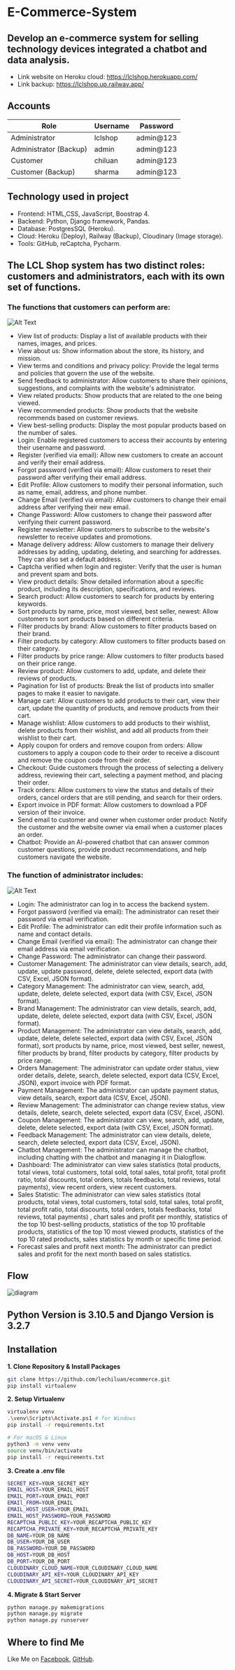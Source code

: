 # E-Commerce-System

## Develop an e-commerce system for selling technology devices integrated a chatbot and data analysis.

- Link website on Heroku cloud: https://lclshop.herokuapp.com/
- Link backup: https://lclshop.up.railway.app/

## Accounts

| Role                   | Username | Password  |
| ---------------------- | -------- | --------- |
| Administrator          | lclshop  | admin@123 |
| Administrator (Backup) | admin    | admin@123 |
| Customer               | chiluan  | admin@123 |
| Customer (Backup)      | sharma   | admin@123 |

## Technology used in project

- Frontend: HTML,CSS, JavaScript, Boostrap 4.
- Backend: Python, Django framework, Pandas.
- Database: PostgresSQL (Heroku).
- Cloud: Heroku (Deploy), Railway (Backup), Cloudinary (Image storage).
- Tools: GitHub, reCaptcha, Pycharm.

## The LCL Shop system has two distinct roles: customers and administrators, each with its own set of functions.

### The functions that customers can perform are:

![Alt Text](screenshots/Homepage.png)

- View list of products: Display a list of available products with their names, images, and prices.
- View about us: Show information about the store, its history, and mission.
- View terms and conditions and privacy policy: Provide the legal terms and policies that govern the use of the website.
- Send feedback to administrator: Allow customers to share their opinions, suggestions, and complaints with the website's administrator.
- View related products: Show products that are related to the one being viewed.
- View recommended products: Show products that the website recommends based on customer reviews.
- View best-selling products: Display the most popular products based on the number of sales.
- Login: Enable registered customers to access their accounts by entering their username and password.
- Register (verified via email): Allow new customers to create an account and verify their email address.
- Forgot password (verified via email): Allow customers to reset their password after verifying their email address.
- Edit Profile: Allow customers to modify their personal information, such as name, email, address, and phone number.
- Change Email (verified via email): Allow customers to change their email address after verifying their new email.
- Change Password: Allow customers to change their password after verifying their current password.
- Register newsletter: Allow customers to subscribe to the website's newsletter to receive updates and promotions.
- Manage delivery address: Allow customers to manage their delivery addresses by adding, updating, deleting, and searching for addresses. They can also set a default address.
- Captcha verified when login and register: Verify that the user is human and prevent spam and bots.
- View product details: Show detailed information about a specific product, including its description, specifications, and reviews.
- Search product: Allow customers to search for products by entering keywords.
- Sort products by name, price, most viewed, best seller, newest: Allow customers to sort products based on different criteria.
- Filter products by brand: Allow customers to filter products based on their brand.
- Filter products by category: Allow customers to filter products based on their category.
- Filter products by price range: Allow customers to filter products based on their price range.
- Review product: Allow customers to add, update, and delete their reviews of products.
- Pagination for list of products: Break the list of products into smaller pages to make it easier to navigate.
- Manage cart: Allow customers to add products to their cart, view their cart, update the quantity of products, and remove products from their cart.
- Manage wishlist: Allow customers to add products to their wishlist, delete products from their wishlist, and add all products from their wishlist to their cart.
- Apply coupon for orders and remove coupon from orders: Allow customers to apply a coupon code to their order to receive a discount and remove the coupon code from their order.
- Checkout: Guide customers through the process of selecting a delivery address, reviewing their cart, selecting a payment method, and placing their order.
- Track orders: Allow customers to view the status and details of their orders, cancel orders that are still pending, and search for their orders.
- Export invoice in PDF format: Allow customers to download a PDF version of their invoice.
- Send email to customer and owner when customer order product: Notify the customer and the website owner via email when a customer places an order.
- Chatbot: Provide an AI-powered chatbot that can answer common customer questions, provide product recommendations, and help customers navigate the website.

### The function of administrator includes:

![Alt Text](screenshots/Dashboard.png)

- Login: The administrator can log in to access the backend system.
- Forgot password (verified via email): The administrator can reset their password via email verification.
- Edit Profile: The administrator can edit their profile information such as name and contact details.
- Change Email (verified via email): The administrator can change their email address via email verification.
- Change Password: The administrator can change their password.
- Customer Management: The administrator can view details, search, add, update, update password, delete, delete selected, export data (with CSV, Excel, JSON format).
- Category Management: The administrator can view, search, add, update, delete, delete selected, export data (with CSV, Excel, JSON format).
- Brand Management: The administrator can view details, search, add, update, delete, delete selected, export data (with CSV, Excel, JSON format).
- Product Management: The administrator can view details, search, add, update, delete, delete selected, export data (with CSV, Excel, JSON format), sort products by name, price, most viewed, best seller, newest, filter products by brand, filter products by category, filter products by price range.
- Orders Management: The administrator can update order status, view order details, delete, search, delete selected, export data (CSV, Excel, JSON), export invoice with PDF format.
- Payment Management: The administrator can update payment status, view details, search, export data (CSV, Excel, JSON).
- Review Management: The administrator can change review status, view details, delete, search, delete selected, export data (CSV, Excel, JSON).
- Coupon Management: The administrator can view, search, add, update, delete, delete selected, export data (with CSV, Excel, JSON format).
- Feedback Management: The administrator can view details, delete, search, delete selected, export data (CSV, Excel, JSON).
- Chatbot Management: The administrator can manage the chatbot, including chatting with the chatbot and managing it in Dialogflow.
- Dashboard: The administrator can view sales statistics (total products, total views, total customers, total sold, total sales, total profit, total profit ratio, total discounts, total orders, totals feedbacks, total reviews, total payments), view recent orders, view recent customers.
- Sales Statistic: The administrator can view sales statistics (total products, total views, total customers, total sold, total sales, total profit, total profit ratio, total discounts, total orders, totals feedbacks, total reviews, total payments) , chart sales and profit per monthly, statistics of the top 10 best-selling products, statistics of the top 10 profitable products, statistics of the top 10 most viewed products, statistics of the top 10 rated products, sales statistics by month or specific time period.
- Forecast sales and profit next month: The administrator can predict sales and profit for the next month based on sales statistics.

## Flow
![diagram](https://github.com/user-attachments/assets/f8b50dfe-3a76-4d7c-a5f2-e1b49fb325d0)

## Python Version is 3.10.5 and Django Version is 3.2.7

## Installation

**1. Clone Repository & Install Packages**

```sh
git clone https://github.com/lechiluan/ecommerce.git
pip install virtualenv
```

**2. Setup Virtualenv**

```sh
virtualenv venv
.\venv\Scripts\Activate.ps1 # for Windows
pip install -r requirements.txt

# For macOS & Linux
python3 -m venv venv
source venv/bin/activate
pip install -r requirements.txt
```

**3. Create a .env file**

```sh
SECRET_KEY=YOUR_SECRET_KEY
EMAIL_HOST=YOUR_EMAIL_HOST
EMAIL_PORT=YOUR_EMAIL_PORT
EMAIl_FROM=YOUR_EMAIL
EMAIL_HOST_USER=YOUR_EMAIL
EMAIL_HOST_PASSWORD=YOUR_PASSWORD
RECAPTCHA_PUBLIC_KEY=YOUR_RECAPTCHA_PUBLIC_KEY
RECAPTCHA_PRIVATE_KEY=YOUR_RECAPTCHA_PRIVATE_KEY
DB_NAME=YOUR_DB_NAME
DB_USER=YOUR_DB_USER
DB_PASSWORD=YOUR_DB_PASSWORD
DB_HOST=YOUR_DB_HOST
DB_PORT=YOUR_DB_PORT
CLOUDINARY_CLOUD_NAME=YOUR_CLOUDINARY_CLOUD_NAME
CLOUDINARY_API_KEY=YOUR_CLOUDINARY_API_KEY
CLOUDINARY_API_SECRET=YOUR_CLOUDINARY_API_SECRET
```

**4. Migrate & Start Server**

```sh
python manage.py makemigrations
python manage.py migrate
python manage.py runserver
```

## Where to find Me

Like Me on [Facebook](https://www.facebook.com/chiluanit/), [GitHub](https://github.com/lechiluan).
